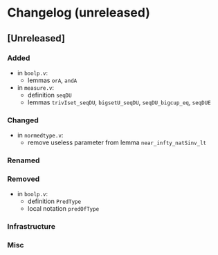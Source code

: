 # Changelog (unreleased)

## [Unreleased]

### Added

- in `boolp.v`:
  + lemmas `orA`, `andA`
- in `measure.v`:
  + definition `seqDU`
  + lemmas `trivIset_seqDU`, `bigsetU_seqDU`, `seqDU_bigcup_eq`, `seqDUE`

### Changed

- in `normedtype.v`:
  + remove useless parameter from lemma `near_infty_natSinv_lt`

### Renamed

### Removed

- in `boolp.v`:
  + definition `PredType`
  + local notation `predOfType`

### Infrastructure

### Misc
